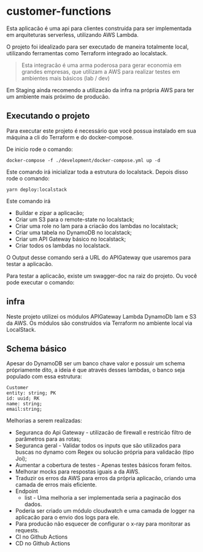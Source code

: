 # customer-functions

Esta aplicacão é uma api para clientes construída para ser implementada em arquiteturas serverless, utilizando AWS Lambda.

O projeto foi idealizado para ser executado de maneira totalmente local, utilizando ferramentas como Terraform integrado ao localstack.

> Esta integracão é uma arma poderosa para gerar economia em grandes empresas, que utilizam a AWS para realizar testes em ambientes mais básicos (lab / dev)

Em Staging ainda recomendo a utilizacão da infra na própria AWS para ter um ambiente mais próximo de producão.

## Executando o projeto

Para executar este projeto é necessário que você possua instalado em sua máquina a cli do Terraform e do docker-compose.

De inicio rode o comando:

`docker-compose -f ./development/docker-compose.yml up -d`

Este comando irá inicializar toda a estrutura do localstack. Depois disso rode o comando:

`yarn deploy:localstack`

Este comando irá

- Buildar e zipar a aplicacão;
- Criar um S3 para o remote-state no localstack;
- Criar uma role no Iam para a criacão dos lambdas no localstack;
- Criar uma tabela no DynamoDB no localstack;
- Criar um API Gateway básico no localstack;
- Criar todos os lambdas no localstack.

O Output desse comando será a URL do APIGateway que usaremos para testar a aplicacão.

Para testar a aplicacão, existe um swagger-doc na raiz do projeto. Ou você pode executar o comando:

## infra

Neste projeto utilizei os módulos APIGateway Lambda DynamoDb Iam e S3 da AWS. Os módulos são construídos via Terraform no ambiente local via LocalStack.

## Schema básico

Apesar do DynamoDB ser um banco chave valor e possuir um schema própriamente dito, a ideia é que através desses lambdas, o banco seja populado com essa estrutura:

```
Customer
entity: string; PK
id: uuid; RK
name: string;
email:string;
```

Melhorias a serem realizadas:

- Seguranca do Api Gateway - utilizacão de firewall e restricão filtro de parâmetros para as rotas;
- Seguranca geral - Validar todos os inputs que são utilizados para buscas no dynamo com Regex ou solucão própria para validacão (tipo Joi);
- Aumentar a cobertura de testes - Apenas testes básicos foram feitos.
- Melhorar mocks para respostas iguais a da AWS.
- Traduzir os erros da AWS para erros da própria aplicacão, criando uma camada de erros mais eficiente.
- Endpoint
  - list - Uma melhoria a ser implementada seria a paginacão dos dados.
- Poderia ser criado um módulo cloudwatch e uma camada de logger na aplicacão para o envio dos logs para ele.
- Para producão não esquecer de configurar o x-ray para monitorar as requests.
- CI no Github Actions
- CD no Github Actions
